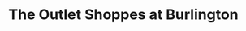 ---
title: "The Outlet Shoppes at Burlington"
url: /burlington/the-outlet-shoppes-at-burlington/
shop: Einkaufszentrum
---